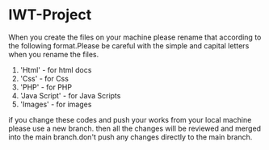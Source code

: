 # IWT-Project

When you create the files on your machine please rename that according to the following format.Please be careful with the simple and capital letters when you rename the files.

1) 'Html' - for html docs
2) 'Css' - for Css 
3) 'PHP' - for PHP 
4) 'Java Script' - for Java Scripts
5) 'Images' - for images

if you change these codes and push your works from your local machine please use a new branch. then all the changes will be reviewed and merged into the main branch.don't push any changes directly to the main branch.
